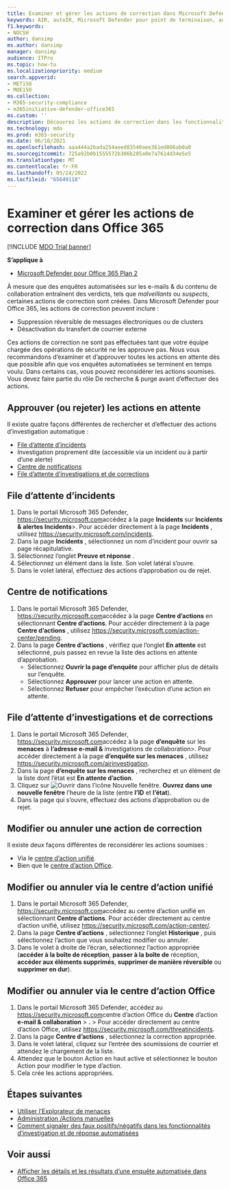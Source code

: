 ```yaml
---
title: Examiner et gérer les actions de correction dans Microsoft Defender pour Office 365
keywords: AIR, autoIR, Microsoft Defender pour point de terminaison, automatisé, investigation, réponse, correction, menaces, avancées, menaces, protection
f1.keywords:
- NOCSH
author: dansimp
ms.author: dansimp
manager: dansimp
audience: ITPro
ms.topic: how-to
ms.localizationpriority: medium
search.appverid:
- MET150
- MOE150
ms.collection:
- M365-security-compliance
- m365initiative-defender-office365
ms.custom: ''
description: Découvrez les actions de correction dans les fonctionnalités d’investigation et de réponse automatisées dans Microsoft Defender pour Office 365 Plan 2.
ms.technology: mdo
ms.prod: m365-security
ms.date: 06/10/2021
ms.openlocfilehash: aaa444a2bada254aeed83540aee361ed806ab0a0
ms.sourcegitcommit: 725a92b0b1555572b306b285a0e7a7614d34e5e5
ms.translationtype: MT
ms.contentlocale: fr-FR
ms.lasthandoff: 05/24/2022
ms.locfileid: "65649118"
---
```

# <a name="review-and-manage-remediation-actions-in-office-365"></a>Examiner et gérer les actions de correction dans Office 365

[!INCLUDE [MDO Trial banner](../includes/mdo-trial-banner.md)]

**S’applique à**
- [Microsoft Defender pour Office 365 Plan 2](defender-for-office-365.md)

À mesure que des enquêtes automatisées sur les e-mails & du contenu de collaboration entraînent des verdicts, tels que *malveillants* ou *suspects*, certaines actions de correction sont créées. Dans Microsoft Defender pour Office 365, les actions de correction peuvent inclure :

- Suppression réversible de messages électroniques ou de clusters
- Désactivation du transfert de courrier externe

Ces actions de correction ne sont pas effectuées tant que votre équipe chargée des opérations de sécurité ne les approuve pas. Nous vous recommandons d’examiner et d’approuver toutes les actions en attente dès que possible afin que vos enquêtes automatisées se terminent en temps voulu. Dans certains cas, vous pouvez reconsidérer les actions soumises.  Vous devez faire partie du rôle De recherche & purge avant d’effectuer des actions.

## <a name="approve-or-reject-pending-actions"></a>Approuver (ou rejeter) les actions en attente

Il existe quatre façons différentes de rechercher et d’effectuer des actions d’investigation automatique :

- [File d’attente d’incidents](https://security.microsoft.com/incidents)
- Investigation proprement dite (accessible via un incident ou à partir d’une alerte)
- [Centre de notifications](https://security.microsoft.com/action-center/pending)
- [File d’attente d’investigations et de corrections](https://security.microsoft.com/airinvestigation)

## <a name="incident-queue"></a>File d’attente d’incidents

1. Dans le portail Microsoft 365 Defender, <https://security.microsoft.com>accédez à la page **Incidents** sur **Incidents & alertes Incidents**\>. Pour accéder directement à la page **Incidents** , utilisez <https://security.microsoft.com/incidents>.
2. Dans la page **Incidents** , sélectionnez un nom d’incident pour ouvrir sa page récapitulative.
3. Sélectionnez l’onglet **Preuve et réponse** .
4. Sélectionnez un élément dans la liste. Son volet latéral s’ouvre.
5. Dans le volet latéral, effectuez des actions d’approbation ou de rejet.

## <a name="action-center"></a>Centre de notifications

1. Dans le portail Microsoft 365 Defender, <https://security.microsoft.com>accédez à la page **Centre d’actions** en sélectionnant **Centre d’actions**. Pour accéder directement à la page **Centre d’actions** , utilisez <https://security.microsoft.com/action-center/pending>.
2. Dans la page **Centre d’actions** , vérifiez que l’onglet **En attente** est sélectionné, puis passez en revue la liste des actions en attente d’approbation.
   - Sélectionnez **Ouvrir la page d’enquête** pour afficher plus de détails sur l’enquête.
   - Sélectionnez **Approuver** pour lancer une action en attente.
   - Sélectionnez **Refuser** pour empêcher l’exécution d’une action en attente.

## <a name="investigation-and-remediation-investigations-queue"></a>File d’attente d’investigations et de corrections

1. Dans le portail Microsoft 365 Defender, <https://security.microsoft.com>accédez à la page **d’enquête** sur les **menaces** à **l’adresse e-mail &** investigations de collaboration\>. Pour accéder directement à la page **d’enquête sur les menaces** , utilisez <https://security.microsoft.com/airinvestigation>.
2. Dans la page **d’enquête sur les menaces** , recherchez et un élément de la liste dont l’état est **En attente d’action**.
3. Cliquez sur ![Ouvrir dans l’icône Nouvelle fenêtre.](../../media/m365-cc-sc-open-icon.png) **Ouvrez dans une nouvelle fenêtre** l’heure de la liste (entre **l’ID** et **l’état**).
4. Dans la page qui s’ouvre, effectuez des actions d’approbation ou de rejet.

## <a name="change-or-undo-one-remediation-action"></a>Modifier ou annuler une action de correction

Il existe deux façons différentes de reconsidérer les actions soumises :

- Via le [centre d’action unifié](https://security.microsoft.com/action-center).
- Bien que le [centre d’action Office](https://security.microsoft.com/threatincidents).

## <a name="change-or-undo-through-the-unified-action-center"></a>Modifier ou annuler via le centre d’action unifié

1. Dans le portail Microsoft 365 Defender, <https://security.microsoft.com>accédez au centre d’action unifié en sélectionnant **Centre d’actions**. Pour accéder directement au centre d’action unifié, utilisez <https://security.microsoft.com/action-center/>.
2. Dans la page **Centre d’actions** , sélectionnez l’onglet **Historique** , puis sélectionnez l’action que vous souhaitez modifier ou annuler.
3. Dans le volet à droite de l’écran, sélectionnez l’action appropriée (**accéder à la boîte de réception**, **passer à la boîte de** réception, **accéder aux éléments supprimés**, **supprimer de manière réversible** ou **supprimer en dur**).

## <a name="change-or-undo-through-the-office-action-center"></a>Modifier ou annuler via le centre d’action Office

1. Dans le portail Microsoft 365 Defender, accédez au <https://security.microsoft.com>centre d’action Office du **Centre** d’action **e-mail & collaboration** \> **.** \> Pour accéder directement au centre d’action Office, utilisez <https://security.microsoft.com/threatincidents>.
2. Dans la page **Centre d’actions** , sélectionnez la correction appropriée.
3. Dans le volet latéral, cliquez sur l’entrée des soumissions de courrier et attendez le chargement de la liste.
4. Attendez que le bouton Action en haut active et sélectionnez le bouton Action pour modifier le type d’action.
5. Cela crée les actions appropriées.

## <a name="next-steps"></a>Étapes suivantes

- [Utiliser l’Explorateur de menaces](threat-explorer.md)
- [Administration /Actions manuelles](remediate-malicious-email-delivered-office-365.md)
- [Comment signaler des faux positifs/négatifs dans les fonctionnalités d’investigation et de réponse automatisées](air-report-false-positives-negatives.md)

## <a name="see-also"></a>Voir aussi

- [Afficher les détails et les résultats d’une enquête automatisée dans Office 365](air-view-investigation-results.md)
